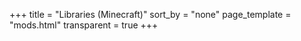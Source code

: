 +++
title = "Libraries (Minecraft)"
sort_by = "none"
page_template = "mods.html"
transparent = true
+++